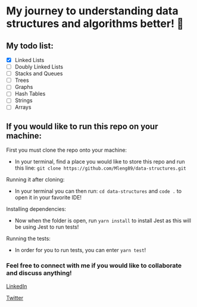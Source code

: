# My journey to understanding data structures and algorithms better! :file_folder:

## My todo list:

- [x] Linked Lists
- [ ] Doubly Linked Lists
- [ ] Stacks and Queues
- [ ] Trees
- [ ] Graphs
- [ ] Hash Tables
- [ ] Strings
- [ ] Arrays

## If you would like to run this repo on your machine:

First you must clone the repo onto your machine:

- In your terminal, find a place you would like to store this repo and run this line: `git clone https://github.com/Mleng89/data-structures.git`

Running it after cloning:
- In your terminal you can then run: `cd data-structures` and `code .` to open it in your favorite IDE!

Installing dependencies:
- Now when the folder is open, run `yarn install` to install Jest as this will be using Jest to run tests!

Running the tests:
- In order for you to run tests, you can enter `yarn test`!

### Feel free to connect with me if you would like to collaborate and discuss anything!

[LinkedIn](https://www.linkedin.com/in/matthew-leng/)

[Twitter](https://twitter.com/matthewleng)
